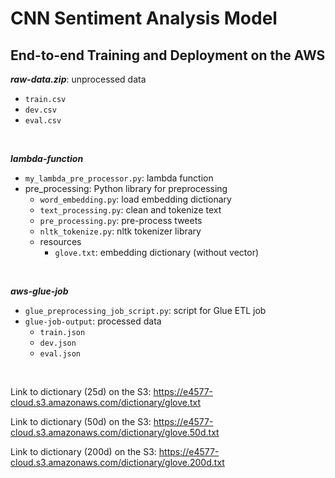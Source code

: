 # CNN Sentiment Analysis Model
## End-to-end Training and Deployment on the AWS

***raw-data.zip***: unprocessed data
* `train.csv`
* `dev.csv`
* `eval.csv`

<br>

***lambda-function***
* `my_lambda_pre_processor.py`: lambda function
* pre_processing: Python library for preprocessing
    - `word_embedding.py`: load embedding dictionary
    - `text_processing.py`: clean and tokenize text
    - `pre_processing.py`: pre-process tweets
    - `nltk_tokenize.py`: nltk tokenizer library
    - resources
      - `glove.txt`: embedding dictionary (without vector)
      
<br>

***aws-glue-job***
* `glue_preprocessing_job_script.py`: script for Glue ETL job
* `glue-job-output`: processed data
    * `train.json`
    * `dev.json`
    * `eval.json`


<br>

Link to dictionary (25d) on the S3: https://e4577-cloud.s3.amazonaws.com/dictionary/glove.txt 

Link to dictionary (50d) on the S3: https://e4577-cloud.s3.amazonaws.com/dictionary/glove.50d.txt 

Link to dictionary (200d) on the S3: https://e4577-cloud.s3.amazonaws.com/dictionary/glove.200d.txt 
